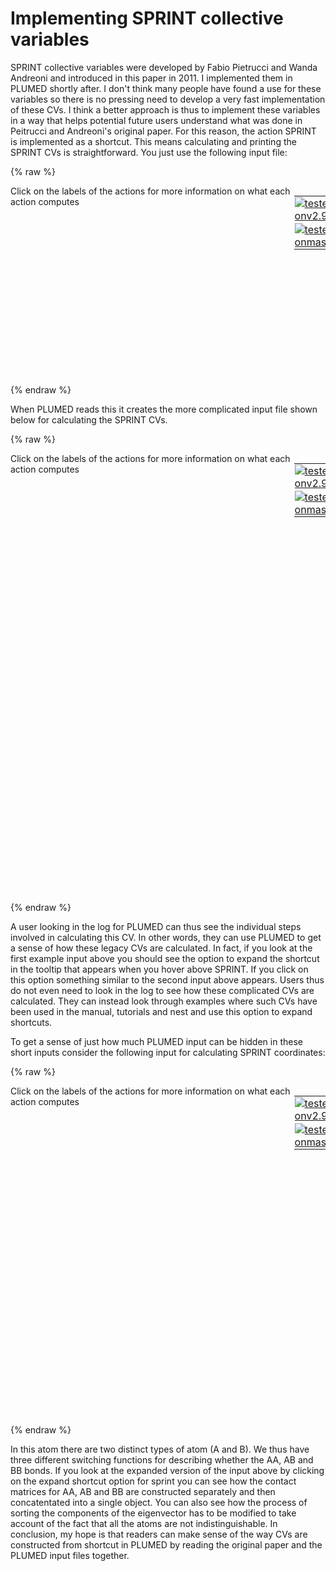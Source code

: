# Implementing SPRINT collective variables

SPRINT collective variables were developed by Fabio Pietrucci and Wanda Andreoni and introduced in this paper in 2011.
I implemented them in PLUMED shortly after.  I don't think many people have found a use for these variables so there is no 
pressing need to develop a very fast implementation of these CVs.  I think a better approach is thus to implement these variables
in a way that helps potential future users understand what was done in Peitrucci and Andreoni's original paper.  For this reason,
the action SPRINT is implemented as a shortcut.  This means calculating and printing the SPRINT CVs is straightforward.  You 
just use the following input file:

{% raw %}
<div style="width: 100%; float:left">
<div style="width: 90%; float:left" id="value_details_Sprint.md_working_1.dat"> Click on the labels of the actions for more information on what each action computes </div>
<div style="width: 10%; float:left"><table><tr><td style="padding:1px"><a href="Sprint.md_working_1.dat.plumed.stderr"><img src="https://img.shields.io/badge/v2.9-failed-red.svg" alt="tested onv2.9" /></a></td></tr><tr><td style="padding:1px"><a href="Sprint.md_working_1.dat.plumed_master.stderr"><img src="https://img.shields.io/badge/master-passing-green.svg" alt="tested onmaster" /></a></td></tr></table></div></div>
<pre style="width=97%;">
<span id="Sprint.md_working_1.dats1_short"><b name="Sprint.md_working_1.dats1" onclick='showPath("Sprint.md_working_1.dat","Sprint.md_working_1.dats1","Sprint.md_working_1.dats1","brown")'>s1</b>: <div class="tooltip" style="color:green">SPRINT<div class="right">Calculate SPRINT topological variables from an adjacency matrix. This action is <a class="toggler" href='javascript:;' onclick='toggleDisplay("Sprint.md_working_1.dats1");'>a shortcut</a>. <a href="https://www.plumed.org/doc-master/user-doc/html/_s_p_r_i_n_t.html">More details</a><i></i></div></div> <div class="tooltip">GROUP1<div class="right">specifies the list of atoms that should be assumed indistinguishable<i></i></div></div>=1-7 <div class="tooltip">SWITCH11<div class="right">specify the switching function to use between two sets of indistinguishable atoms<i></i></div></div>={RATIONAL R_0=2.6 NN=6 MM=12}   
</span><span id="Sprint.md_working_1.dats1_long" style="display:none;"><span style="color:blue" class="comment"># PLUMED interprets the command:
</span><span class="toggler" style="color:red" onclick='toggleDisplay("Sprint.md_working_1.dats1")'># s1: SPRINT GROUP1=1-7 SWITCH11={RATIONAL R_0=2.6 NN=6 MM=12}   </span>
<span style="color:blue" class="comment"># as follows (Click the red comment above to revert to the short version of the input):</span>
<span style="display:none;" id="Sprint.md_working_1.dats1">The SPRINT action with label <b>s1</b> calculates the following quantities:<table  align="center" frame="void" width="95%" cellpadding="5%"><tr><td width="5%"><b> Quantity </b>  </td><td><b> Description </b> </td></tr><tr><td width="5%">s1.coord</td><td>the sprint coordinates</td></tr></table></span><b name="Sprint.md_working_1.dats1_jmat" onclick='showPath("Sprint.md_working_1.dat","Sprint.md_working_1.dats1_jmat","Sprint.md_working_1.dats1_jmat","red")'>s1_jmat</b><span style="display:none;" id="Sprint.md_working_1.dats1_jmat">The CONCATENATE action with label <b>s1_jmat</b> calculates the following quantities:<table  align="center" frame="void" width="95%" cellpadding="5%"><tr><td width="5%"><b> Quantity </b>  </td><td width="5%"><b> Type </b>  </td><td><b> Description </b> </td></tr><tr><td width="5%">s1_jmat</td><td width="5%"><font color="red">matrix</font></td><td>the concatenated vector/matrix that was constructed from the input values</td></tr></table></span>: <div class="tooltip" style="color:green">CONTACT_MATRIX<div class="right">Adjacency matrix in which two atoms are adjacent if they are within a certain cutoff. <a href="https://www.plumed.org/doc-master/user-doc/html/_c_o_n_t_a_c_t__m_a_t_r_i_x.html" style="color:green">More details</a><i></i></div></div> <div class="tooltip">GROUP1<div class="right">specifies the list of atoms that should be assumed indistinguishable<i></i></div></div>=1-7 
<b name="Sprint.md_working_1.dats1_diag" onclick='showPath("Sprint.md_working_1.dat","Sprint.md_working_1.dats1_diag","Sprint.md_working_1.dats1_diag","brown")'>s1_diag</b><span style="display:none;" id="Sprint.md_working_1.dats1_diag">The DIAGONALIZE action with label <b>s1_diag</b> calculates the following quantities:<table  align="center" frame="void" width="95%" cellpadding="5%"><tr><td width="5%"><b> Quantity </b>  </td><td width="5%"><b> Type </b>  </td><td><b> Description </b> </td></tr><tr><td width="5%">s1_diag.vals-1</td><td width="5%"><font color="black">scalar</font></td><td>the eigevalues of the input matrix  This is the 1th of these quantities</td></tr><tr><td width="5%">s1_diag.vecs-1</td><td width="5%"><font color="blue">vector</font></td><td>the eigenvectors of the input matrix  This is the 1th of these quantities</td></tr></table></span>: <div class="tooltip" style="color:green">DIAGONALIZE<div class="right">Calculate the eigenvalues and eigenvectors of a square matrix <a href="https://www.plumed.org/doc-master/user-doc/html/_d_i_a_g_o_n_a_l_i_z_e.html" style="color:green">More details</a><i></i></div></div> <div class="tooltip">ARG<div class="right">the input matrix<i></i></div></div>=<b name="Sprint.md_working_1.dats1_jmat">s1_jmat</b> <div class="tooltip">VECTORS<div class="right"> the eigenvalues and vectors that you would like to calculate<i></i></div></div>=1
<b name="Sprint.md_working_1.dats1_sp" onclick='showPath("Sprint.md_working_1.dat","Sprint.md_working_1.dats1_sp","Sprint.md_working_1.dats1_sp","blue")'>s1_sp</b><span style="display:none;" id="Sprint.md_working_1.dats1_sp">The CUSTOM action with label <b>s1_sp</b> calculates the following quantities:<table  align="center" frame="void" width="95%" cellpadding="5%"><tr><td width="5%"><b> Quantity </b>  </td><td width="5%"><b> Type </b>  </td><td><b> Description </b> </td></tr><tr><td width="5%">s1_sp</td><td width="5%"><font color="blue">vector</font></td><td>the vector obtained by doing an element-wise application of an arbitrary function to the input vectors</td></tr></table></span>: <div class="tooltip" style="color:green">CUSTOM<div class="right">Calculate a combination of variables using a custom expression. <a href="https://www.plumed.org/doc-master/user-doc/html/_c_u_s_t_o_m.html" style="color:green">More details</a><i></i></div></div> <div class="tooltip">ARG<div class="right">the values input to this function<i></i></div></div>=<b name="Sprint.md_working_1.dats1_diag">s1_diag.vals-1</b>,<b name="Sprint.md_working_1.dats1_diag">s1_diag.vecs-1</b> <div class="tooltip">FUNC<div class="right">the function you wish to evaluate<i></i></div></div>=sqrt(7)*x*y <div class="tooltip">PERIODIC<div class="right">if the output of your function is periodic then you should specify the periodicity of the function<i></i></div></div>=NO
<b name="Sprint.md_working_1.dats1_selection1" onclick='showPath("Sprint.md_working_1.dat","Sprint.md_working_1.dats1_selection1","Sprint.md_working_1.dats1_selection1","blue")'>s1_selection1</b><span style="display:none;" id="Sprint.md_working_1.dats1_selection1">The SELECT_WITH_MASK action with label <b>s1_selection1</b> calculates the following quantities:<table  align="center" frame="void" width="95%" cellpadding="5%"><tr><td width="5%"><b> Quantity </b>  </td><td width="5%"><b> Type </b>  </td><td><b> Description </b> </td></tr><tr><td width="5%">s1_selection1</td><td width="5%"><font color="blue">vector</font></td><td>a vector/matrix of values that is obtained using a mask to select elements of interest</td></tr></table></span>: <div class="tooltip" style="color:green">SELECT_COMPONENTS<div class="right">Create a new value to hold a subset of the components that are in a vector or matrix <a href="https://www.plumed.org/doc-master/user-doc/html/_s_e_l_e_c_t__c_o_m_p_o_n_e_n_t_s.html" style="color:green">More details</a><i></i></div></div> <div class="tooltip">ARG<div class="right">the value from which we are selecting components<i></i></div></div>=<b name="Sprint.md_working_1.dats1_sp">s1_sp</b> <div class="tooltip">COMPONENTS<div class="right">the components in the input value that you woul like to build a new vector from<i></i></div></div>=1,2,3,4,5,6,7
<b name="Sprint.md_working_1.dats11" onclick='showPath("Sprint.md_working_1.dat","Sprint.md_working_1.dats11","Sprint.md_working_1.dats11","black")'>s11</b><span style="display:none;" id="Sprint.md_working_1.dats11">The SORT action with label <b>s11</b> calculates the following quantities:<table  align="center" frame="void" width="95%" cellpadding="5%"><tr><td width="5%"><b> Quantity </b>  </td><td width="5%"><b> Type </b>  </td><td><b> Description </b> </td></tr><tr><td width="5%">s11.1</td><td width="5%"><font color="black">scalar</font></td><td>the 1th largest element of the vector s1_selection1</td></tr><tr><td width="5%">s11.2</td><td width="5%"><font color="black">scalar</font></td><td>the 2th largest element of the vector s1_selection1</td></tr><tr><td width="5%">s11.3</td><td width="5%"><font color="black">scalar</font></td><td>the 3th largest element of the vector s1_selection1</td></tr><tr><td width="5%">s11.4</td><td width="5%"><font color="black">scalar</font></td><td>the 4th largest element of the vector s1_selection1</td></tr><tr><td width="5%">s11.5</td><td width="5%"><font color="black">scalar</font></td><td>the 5th largest element of the vector s1_selection1</td></tr><tr><td width="5%">s11.6</td><td width="5%"><font color="black">scalar</font></td><td>the 6th largest element of the vector s1_selection1</td></tr><tr><td width="5%">s11.7</td><td width="5%"><font color="black">scalar</font></td><td>the 7th largest element of the vector s1_selection1</td></tr></table></span>: <div class="tooltip" style="color:green">SORT<div class="right">This function can be used to sort colvars according to their magnitudes. <a href="https://www.plumed.org/doc-master/user-doc/html/_s_o_r_t.html" style="color:green">More details</a><i></i></div></div> <div class="tooltip">ARG<div class="right">the values input to this function<i></i></div></div>=<b name="Sprint.md_working_1.dats1_selection1">s1_selection1</b>
<b name="Sprint.md_working_1.dats1_coord-0" onclick='showPath("Sprint.md_working_1.dat","Sprint.md_working_1.dats1_coord-0","Sprint.md_working_1.dats1_coord-0","black")'>s1_coord-0</b><span style="display:none;" id="Sprint.md_working_1.dats1_coord-0">The COMBINE action with label <b>s1_coord-0</b> calculates the following quantities:<table  align="center" frame="void" width="95%" cellpadding="5%"><tr><td width="5%"><b> Quantity </b>  </td><td width="5%"><b> Type </b>  </td><td><b> Description </b> </td></tr><tr><td width="5%">s1_coord-0</td><td width="5%"><font color="black">scalar</font></td><td>a linear compbination</td></tr></table></span>: <div class="tooltip" style="color:green">COMBINE<div class="right">Calculate a polynomial combination of a set of other variables. <a href="https://www.plumed.org/doc-master/user-doc/html/_c_o_m_b_i_n_e.html" style="color:green">More details</a><i></i></div></div> <div class="tooltip">ARG<div class="right">the values input to this function<i></i></div></div>=<b name="Sprint.md_working_1.dats11">s11.1</b> <div class="tooltip">PERIODIC<div class="right">if the output of your function is periodic then you should specify the periodicity of the function<i></i></div></div>=NO
<b name="Sprint.md_working_1.dats1_coord-1" onclick='showPath("Sprint.md_working_1.dat","Sprint.md_working_1.dats1_coord-1","Sprint.md_working_1.dats1_coord-1","black")'>s1_coord-1</b><span style="display:none;" id="Sprint.md_working_1.dats1_coord-1">The COMBINE action with label <b>s1_coord-1</b> calculates the following quantities:<table  align="center" frame="void" width="95%" cellpadding="5%"><tr><td width="5%"><b> Quantity </b>  </td><td width="5%"><b> Type </b>  </td><td><b> Description </b> </td></tr><tr><td width="5%">s1_coord-1</td><td width="5%"><font color="black">scalar</font></td><td>a linear compbination</td></tr></table></span>: <div class="tooltip" style="color:green">COMBINE<div class="right">Calculate a polynomial combination of a set of other variables. <a href="https://www.plumed.org/doc-master/user-doc/html/_c_o_m_b_i_n_e.html" style="color:green">More details</a><i></i></div></div> <div class="tooltip">ARG<div class="right">the values input to this function<i></i></div></div>=<b name="Sprint.md_working_1.dats11">s11.2</b> <div class="tooltip">PERIODIC<div class="right">if the output of your function is periodic then you should specify the periodicity of the function<i></i></div></div>=NO
<b name="Sprint.md_working_1.dats1_coord-2" onclick='showPath("Sprint.md_working_1.dat","Sprint.md_working_1.dats1_coord-2","Sprint.md_working_1.dats1_coord-2","black")'>s1_coord-2</b><span style="display:none;" id="Sprint.md_working_1.dats1_coord-2">The COMBINE action with label <b>s1_coord-2</b> calculates the following quantities:<table  align="center" frame="void" width="95%" cellpadding="5%"><tr><td width="5%"><b> Quantity </b>  </td><td width="5%"><b> Type </b>  </td><td><b> Description </b> </td></tr><tr><td width="5%">s1_coord-2</td><td width="5%"><font color="black">scalar</font></td><td>a linear compbination</td></tr></table></span>: <div class="tooltip" style="color:green">COMBINE<div class="right">Calculate a polynomial combination of a set of other variables. <a href="https://www.plumed.org/doc-master/user-doc/html/_c_o_m_b_i_n_e.html" style="color:green">More details</a><i></i></div></div> <div class="tooltip">ARG<div class="right">the values input to this function<i></i></div></div>=<b name="Sprint.md_working_1.dats11">s11.3</b> <div class="tooltip">PERIODIC<div class="right">if the output of your function is periodic then you should specify the periodicity of the function<i></i></div></div>=NO
<b name="Sprint.md_working_1.dats1_coord-3" onclick='showPath("Sprint.md_working_1.dat","Sprint.md_working_1.dats1_coord-3","Sprint.md_working_1.dats1_coord-3","black")'>s1_coord-3</b><span style="display:none;" id="Sprint.md_working_1.dats1_coord-3">The COMBINE action with label <b>s1_coord-3</b> calculates the following quantities:<table  align="center" frame="void" width="95%" cellpadding="5%"><tr><td width="5%"><b> Quantity </b>  </td><td width="5%"><b> Type </b>  </td><td><b> Description </b> </td></tr><tr><td width="5%">s1_coord-3</td><td width="5%"><font color="black">scalar</font></td><td>a linear compbination</td></tr></table></span>: <div class="tooltip" style="color:green">COMBINE<div class="right">Calculate a polynomial combination of a set of other variables. <a href="https://www.plumed.org/doc-master/user-doc/html/_c_o_m_b_i_n_e.html" style="color:green">More details</a><i></i></div></div> <div class="tooltip">ARG<div class="right">the values input to this function<i></i></div></div>=<b name="Sprint.md_working_1.dats11">s11.4</b> <div class="tooltip">PERIODIC<div class="right">if the output of your function is periodic then you should specify the periodicity of the function<i></i></div></div>=NO
<b name="Sprint.md_working_1.dats1_coord-4" onclick='showPath("Sprint.md_working_1.dat","Sprint.md_working_1.dats1_coord-4","Sprint.md_working_1.dats1_coord-4","black")'>s1_coord-4</b><span style="display:none;" id="Sprint.md_working_1.dats1_coord-4">The COMBINE action with label <b>s1_coord-4</b> calculates the following quantities:<table  align="center" frame="void" width="95%" cellpadding="5%"><tr><td width="5%"><b> Quantity </b>  </td><td width="5%"><b> Type </b>  </td><td><b> Description </b> </td></tr><tr><td width="5%">s1_coord-4</td><td width="5%"><font color="black">scalar</font></td><td>a linear compbination</td></tr></table></span>: <div class="tooltip" style="color:green">COMBINE<div class="right">Calculate a polynomial combination of a set of other variables. <a href="https://www.plumed.org/doc-master/user-doc/html/_c_o_m_b_i_n_e.html" style="color:green">More details</a><i></i></div></div> <div class="tooltip">ARG<div class="right">the values input to this function<i></i></div></div>=<b name="Sprint.md_working_1.dats11">s11.5</b> <div class="tooltip">PERIODIC<div class="right">if the output of your function is periodic then you should specify the periodicity of the function<i></i></div></div>=NO
<b name="Sprint.md_working_1.dats1_coord-5" onclick='showPath("Sprint.md_working_1.dat","Sprint.md_working_1.dats1_coord-5","Sprint.md_working_1.dats1_coord-5","black")'>s1_coord-5</b><span style="display:none;" id="Sprint.md_working_1.dats1_coord-5">The COMBINE action with label <b>s1_coord-5</b> calculates the following quantities:<table  align="center" frame="void" width="95%" cellpadding="5%"><tr><td width="5%"><b> Quantity </b>  </td><td width="5%"><b> Type </b>  </td><td><b> Description </b> </td></tr><tr><td width="5%">s1_coord-5</td><td width="5%"><font color="black">scalar</font></td><td>a linear compbination</td></tr></table></span>: <div class="tooltip" style="color:green">COMBINE<div class="right">Calculate a polynomial combination of a set of other variables. <a href="https://www.plumed.org/doc-master/user-doc/html/_c_o_m_b_i_n_e.html" style="color:green">More details</a><i></i></div></div> <div class="tooltip">ARG<div class="right">the values input to this function<i></i></div></div>=<b name="Sprint.md_working_1.dats11">s11.6</b> <div class="tooltip">PERIODIC<div class="right">if the output of your function is periodic then you should specify the periodicity of the function<i></i></div></div>=NO
<b name="Sprint.md_working_1.dats1_coord-6" onclick='showPath("Sprint.md_working_1.dat","Sprint.md_working_1.dats1_coord-6","Sprint.md_working_1.dats1_coord-6","black")'>s1_coord-6</b><span style="display:none;" id="Sprint.md_working_1.dats1_coord-6">The COMBINE action with label <b>s1_coord-6</b> calculates the following quantities:<table  align="center" frame="void" width="95%" cellpadding="5%"><tr><td width="5%"><b> Quantity </b>  </td><td width="5%"><b> Type </b>  </td><td><b> Description </b> </td></tr><tr><td width="5%">s1_coord-6</td><td width="5%"><font color="black">scalar</font></td><td>a linear compbination</td></tr></table></span>: <div class="tooltip" style="color:green">COMBINE<div class="right">Calculate a polynomial combination of a set of other variables. <a href="https://www.plumed.org/doc-master/user-doc/html/_c_o_m_b_i_n_e.html" style="color:green">More details</a><i></i></div></div> <div class="tooltip">ARG<div class="right">the values input to this function<i></i></div></div>=<b name="Sprint.md_working_1.dats11">s11.7</b> <div class="tooltip">PERIODIC<div class="right">if the output of your function is periodic then you should specify the periodicity of the function<i></i></div></div>=NO
<span style="color:blue"># --- End of included input --- </span></span><div class="tooltip" style="color:green">PRINT<div class="right">Print quantities to a file. <a href="https://www.plumed.org/doc-master/user-doc/html/_p_r_i_n_t.html" style="color:green">More details</a><i></i></div></div> <div class="tooltip">ARG<div class="right">the labels of the values that you would like to print to the file<i></i></div></div>=<b name="Sprint.md_working_1.dats1">s1</b> <div class="tooltip">FILE<div class="right">the name of the file on which to output these quantities<i></i></div></div>=colvar
</pre>
 {% endraw %} 

When PLUMED reads this it creates the more complicated input file shown below for calculating the SPRINT CVs.

{% raw %}
<div style="width: 100%; float:left">
<div style="width: 90%; float:left" id="value_details_Sprint.md_working_2.dat"> Click on the labels of the actions for more information on what each action computes </div>
<div style="width: 10%; float:left"><table><tr><td style="padding:1px"><a href="Sprint.md_working_2.dat.plumed.stderr"><img src="https://img.shields.io/badge/v2.9-failed-red.svg" alt="tested onv2.9" /></a></td></tr><tr><td style="padding:1px"><a href="Sprint.md_working_2.dat.plumed_master.stderr"><img src="https://img.shields.io/badge/master-passing-green.svg" alt="tested onmaster" /></a></td></tr></table></div></div>
<pre style="width=97%;">
<span style="color:blue" class="comment"># Calculate a contact matrix that tells us about the bond between these 7 atoms</span>
<b name="Sprint.md_working_2.dats1_mat" onclick='showPath("Sprint.md_working_2.dat","Sprint.md_working_2.dats1_mat","Sprint.md_working_2.dats1_mat","red")'>s1_mat</b><span style="display:none;" id="Sprint.md_working_2.dats1_mat">The CONTACT_MATRIX action with label <b>s1_mat</b> calculates the following quantities:<table  align="center" frame="void" width="95%" cellpadding="5%"><tr><td width="5%"><b> Quantity </b>  </td><td width="5%"><b> Type </b>  </td><td><b> Description </b> </td></tr><tr><td width="5%">s1_mat</td><td width="5%"><font color="red">matrix</font></td><td>a matrix containing the weights for the bonds between each pair of atoms</td></tr></table></span>: <div class="tooltip" style="color:green">CONTACT_MATRIX<div class="right">Adjacency matrix in which two atoms are adjacent if they are within a certain cutoff. <a href="https://www.plumed.org/doc-master/user-doc/html/_c_o_n_t_a_c_t__m_a_t_r_i_x.html" style="color:green">More details</a><i></i></div></div> <div class="tooltip">GROUP<div class="right">specifies the list of atoms that should be assumed indistinguishable<i></i></div></div>=1-7 <div class="tooltip">SWITCH<div class="right">specify the switching function to use between two sets of indistinguishable atoms<i></i></div></div>={RATIONAL R_0=2.6 NN=6 MM=12} 
<span style="color:blue" class="comment"># Calculate the principle eigenvalue of the contact matrix and its corresponding eigenvector</span>
<b name="Sprint.md_working_2.dats1_diag" onclick='showPath("Sprint.md_working_2.dat","Sprint.md_working_2.dats1_diag","Sprint.md_working_2.dats1_diag","brown")'>s1_diag</b><span style="display:none;" id="Sprint.md_working_2.dats1_diag">The DIAGONALIZE action with label <b>s1_diag</b> calculates the following quantities:<table  align="center" frame="void" width="95%" cellpadding="5%"><tr><td width="5%"><b> Quantity </b>  </td><td width="5%"><b> Type </b>  </td><td><b> Description </b> </td></tr><tr><td width="5%">s1_diag.vals-1</td><td width="5%"><font color="black">scalar</font></td><td>the eigevalues of the input matrix  This is the 1th of these quantities</td></tr><tr><td width="5%">s1_diag.vecs-1</td><td width="5%"><font color="blue">vector</font></td><td>the eigenvectors of the input matrix  This is the 1th of these quantities</td></tr></table></span>: <div class="tooltip" style="color:green">DIAGONALIZE<div class="right">Calculate the eigenvalues and eigenvectors of a square matrix <a href="https://www.plumed.org/doc-master/user-doc/html/_d_i_a_g_o_n_a_l_i_z_e.html" style="color:green">More details</a><i></i></div></div> <div class="tooltip">ARG<div class="right">the input matrix<i></i></div></div>=<b name="Sprint.md_working_2.dats1_mat">s1_mat</b> <div class="tooltip">VECTORS<div class="right"> the eigenvalues and vectors that you would like to calculate<i></i></div></div>=1
<span style="color:blue" class="comment"># Scale the eigenvector by multiplying it by the square root of the number of atoms and the corresponding eigenvalue </span>
<b name="Sprint.md_working_2.dats1_sp" onclick='showPath("Sprint.md_working_2.dat","Sprint.md_working_2.dats1_sp","Sprint.md_working_2.dats1_sp","blue")'>s1_sp</b><span style="display:none;" id="Sprint.md_working_2.dats1_sp">The CUSTOM action with label <b>s1_sp</b> calculates the following quantities:<table  align="center" frame="void" width="95%" cellpadding="5%"><tr><td width="5%"><b> Quantity </b>  </td><td width="5%"><b> Type </b>  </td><td><b> Description </b> </td></tr><tr><td width="5%">s1_sp</td><td width="5%"><font color="blue">vector</font></td><td>the vector obtained by doing an element-wise application of an arbitrary function to the input vectors</td></tr></table></span>: <div class="tooltip" style="color:green">CUSTOM<div class="right">Calculate a combination of variables using a custom expression. <a href="https://www.plumed.org/doc-master/user-doc/html/_c_u_s_t_o_m.html" style="color:green">More details</a><i></i></div></div> <div class="tooltip">ARG<div class="right">the values input to this function<i></i></div></div>=<b name="Sprint.md_working_2.dats1_diag">s1_diag.vals-1</b>,<b name="Sprint.md_working_2.dats1_diag">s1_diag.vecs-1</b> <div class="tooltip">FUNC<div class="right">the function you wish to evaluate<i></i></div></div>=sqrt(7)*x*y <div class="tooltip">PERIODIC<div class="right">if the output of your function is periodic then you should specify the periodicity of the function<i></i></div></div>=NO
<span style="color:blue" class="comment"># Sort the compnents of scaled eigenvector </span>
<b name="Sprint.md_working_2.dats1" onclick='showPath("Sprint.md_working_2.dat","Sprint.md_working_2.dats1","Sprint.md_working_2.dats1","black")'>s1</b><span style="display:none;" id="Sprint.md_working_2.dats1">The SORT action with label <b>s1</b> calculates the following quantities:<table  align="center" frame="void" width="95%" cellpadding="5%"><tr><td width="5%"><b> Quantity </b>  </td><td width="5%"><b> Type </b>  </td><td><b> Description </b> </td></tr><tr><td width="5%">s1.1</td><td width="5%"><font color="black">scalar</font></td><td>the 1th largest element of the vector s1_sp</td></tr><tr><td width="5%">s1.2</td><td width="5%"><font color="black">scalar</font></td><td>the 2th largest element of the vector s1_sp</td></tr><tr><td width="5%">s1.3</td><td width="5%"><font color="black">scalar</font></td><td>the 3th largest element of the vector s1_sp</td></tr><tr><td width="5%">s1.4</td><td width="5%"><font color="black">scalar</font></td><td>the 4th largest element of the vector s1_sp</td></tr><tr><td width="5%">s1.5</td><td width="5%"><font color="black">scalar</font></td><td>the 5th largest element of the vector s1_sp</td></tr><tr><td width="5%">s1.6</td><td width="5%"><font color="black">scalar</font></td><td>the 6th largest element of the vector s1_sp</td></tr><tr><td width="5%">s1.7</td><td width="5%"><font color="black">scalar</font></td><td>the 7th largest element of the vector s1_sp</td></tr></table></span>: <div class="tooltip" style="color:green">SORT<div class="right">This function can be used to sort colvars according to their magnitudes. <a href="https://www.plumed.org/doc-master/user-doc/html/_s_o_r_t.html" style="color:green">More details</a><i></i></div></div> <div class="tooltip">ARG<div class="right">the values input to this function<i></i></div></div>=<b name="Sprint.md_working_2.dats1_sp">s1_sp</b>
</pre>
 {% endraw %} 

A user looking in the log for PLUMED can thus see the individual steps involved in calculating this CV. In other words,
they can use PLUMED to get a sense of how these legacy CVs are calculated.  In fact, if you look at the first example input
above you should see the option to expand the shortcut in the tooltip that appears when you hover above SPRINT.  If you click
on this option something similar to the second input above appears.  Users thus do not even need to look in the log to see how 
these complicated CVs are calculated.  They can instead look through examples where such CVs have been used in the manual, tutorials 
and nest and use this option to expand shortcuts.

To get a sense of just how much PLUMED input can be hidden in these short inputs consider the following input for calculating 
SPRINT coordinates:

{% raw %}
<div style="width: 100%; float:left">
<div style="width: 90%; float:left" id="value_details_Sprint.md_working_3.dat"> Click on the labels of the actions for more information on what each action computes </div>
<div style="width: 10%; float:left"><table><tr><td style="padding:1px"><a href="Sprint.md_working_3.dat.plumed.stderr"><img src="https://img.shields.io/badge/v2.9-failed-red.svg" alt="tested onv2.9" /></a></td></tr><tr><td style="padding:1px"><a href="Sprint.md_working_3.dat.plumed_master.stderr"><img src="https://img.shields.io/badge/master-passing-green.svg" alt="tested onmaster" /></a></td></tr></table></div></div>
<pre style="width=97%;">
<span id="Sprint.md_working_3.datss_short"><b name="Sprint.md_working_3.datss" onclick='showPath("Sprint.md_working_3.dat","Sprint.md_working_3.datss","Sprint.md_working_3.datss","brown")'>ss</b>: <div class="tooltip" style="color:green">SPRINT<div class="right">Calculate SPRINT topological variables from an adjacency matrix. This action is <a class="toggler" href='javascript:;' onclick='toggleDisplay("Sprint.md_working_3.datss");'>a shortcut</a>. <a href="https://www.plumed.org/doc-master/user-doc/html/_s_p_r_i_n_t.html">More details</a><i></i></div></div> ...
   <div class="tooltip">GROUP1<div class="right">specifies the list of atoms that should be assumed indistinguishable<i></i></div></div>=1-7 <div class="tooltip">GROUP2<div class="right">specifies the list of atoms that should be assumed indistinguishable<i></i></div></div>=8-14 
   <div class="tooltip">SWITCH11<div class="right">specify the switching function to use between two sets of indistinguishable atoms<i></i></div></div>={RATIONAL R_0=2.6 NN=6 MM=12}
   <div class="tooltip">SWITCH12<div class="right">specify the switching function to use between two sets of indistinguishable atoms<i></i></div></div>={RATIONAL R_0=2.2 NN=6 MM=12}
   <div class="tooltip">SWITCH22<div class="right">specify the switching function to use between two sets of indistinguishable atoms<i></i></div></div>={RATIONAL R_0=2.2 NN=6 MM=12}
...
</span><span id="Sprint.md_working_3.datss_long" style="display:none;"><span style="color:blue" class="comment"># PLUMED interprets the command:
</span><span class="toggler" style="color:red" onclick='toggleDisplay("Sprint.md_working_3.datss")'># ss: SPRINT ...</span>
<span style="color:blue" class="comment">#    GROUP1=1-7 GROUP2=8-14 </span>
<span style="color:blue" class="comment">#    SWITCH11={RATIONAL R_0=2.6 NN=6 MM=12}</span>
<span style="color:blue" class="comment">#    SWITCH12={RATIONAL R_0=2.2 NN=6 MM=12}</span>
<span style="color:blue" class="comment">#    SWITCH22={RATIONAL R_0=2.2 NN=6 MM=12}</span>
<span style="color:blue" class="comment"># ...</span>
<span style="color:blue" class="comment"># as follows (Click the red comment above to revert to the short version of the input):</span>
<span style="display:none;" id="Sprint.md_working_3.datss">The SPRINT action with label <b>ss</b> calculates the following quantities:<table  align="center" frame="void" width="95%" cellpadding="5%"><tr><td width="5%"><b> Quantity </b>  </td><td><b> Description </b> </td></tr><tr><td width="5%">ss.coord</td><td>the sprint coordinates</td></tr></table></span><b name="Sprint.md_working_3.datss_jmat" onclick='showPath("Sprint.md_working_3.dat","Sprint.md_working_3.datss_jmat","Sprint.md_working_3.datss_jmat","red")'>ss_jmat</b><span style="display:none;" id="Sprint.md_working_3.datss_jmat">The CONCATENATE action with label <b>ss_jmat</b> calculates the following quantities:<table  align="center" frame="void" width="95%" cellpadding="5%"><tr><td width="5%"><b> Quantity </b>  </td><td width="5%"><b> Type </b>  </td><td><b> Description </b> </td></tr><tr><td width="5%">ss_jmat</td><td width="5%"><font color="red">matrix</font></td><td>the concatenated vector/matrix that was constructed from the input values</td></tr></table></span>: <div class="tooltip" style="color:green">CONTACT_MATRIX<div class="right">Adjacency matrix in which two atoms are adjacent if they are within a certain cutoff. <a href="https://www.plumed.org/doc-master/user-doc/html/_c_o_n_t_a_c_t__m_a_t_r_i_x.html" style="color:green">More details</a><i></i></div></div> <div class="tooltip">GROUP1<div class="right">specifies the list of atoms that should be assumed indistinguishable<i></i></div></div>=1-7 <div class="tooltip">GROUP2<div class="right">specifies the list of atoms that should be assumed indistinguishable<i></i></div></div>=8-14 
<b name="Sprint.md_working_3.datss_diag" onclick='showPath("Sprint.md_working_3.dat","Sprint.md_working_3.datss_diag","Sprint.md_working_3.datss_diag","brown")'>ss_diag</b><span style="display:none;" id="Sprint.md_working_3.datss_diag">The DIAGONALIZE action with label <b>ss_diag</b> calculates the following quantities:<table  align="center" frame="void" width="95%" cellpadding="5%"><tr><td width="5%"><b> Quantity </b>  </td><td width="5%"><b> Type </b>  </td><td><b> Description </b> </td></tr><tr><td width="5%">ss_diag.vals-1</td><td width="5%"><font color="black">scalar</font></td><td>the eigevalues of the input matrix  This is the 1th of these quantities</td></tr><tr><td width="5%">ss_diag.vecs-1</td><td width="5%"><font color="blue">vector</font></td><td>the eigenvectors of the input matrix  This is the 1th of these quantities</td></tr></table></span>: <div class="tooltip" style="color:green">DIAGONALIZE<div class="right">Calculate the eigenvalues and eigenvectors of a square matrix <a href="https://www.plumed.org/doc-master/user-doc/html/_d_i_a_g_o_n_a_l_i_z_e.html" style="color:green">More details</a><i></i></div></div> <div class="tooltip">ARG<div class="right">the input matrix<i></i></div></div>=<b name="Sprint.md_working_3.datss_jmat">ss_jmat</b> <div class="tooltip">VECTORS<div class="right"> the eigenvalues and vectors that you would like to calculate<i></i></div></div>=1
<b name="Sprint.md_working_3.datss_sp" onclick='showPath("Sprint.md_working_3.dat","Sprint.md_working_3.datss_sp","Sprint.md_working_3.datss_sp","blue")'>ss_sp</b><span style="display:none;" id="Sprint.md_working_3.datss_sp">The CUSTOM action with label <b>ss_sp</b> calculates the following quantities:<table  align="center" frame="void" width="95%" cellpadding="5%"><tr><td width="5%"><b> Quantity </b>  </td><td width="5%"><b> Type </b>  </td><td><b> Description </b> </td></tr><tr><td width="5%">ss_sp</td><td width="5%"><font color="blue">vector</font></td><td>the vector obtained by doing an element-wise application of an arbitrary function to the input vectors</td></tr></table></span>: <div class="tooltip" style="color:green">CUSTOM<div class="right">Calculate a combination of variables using a custom expression. <a href="https://www.plumed.org/doc-master/user-doc/html/_c_u_s_t_o_m.html" style="color:green">More details</a><i></i></div></div> <div class="tooltip">ARG<div class="right">the values input to this function<i></i></div></div>=<b name="Sprint.md_working_3.datss_diag">ss_diag.vals-1</b>,<b name="Sprint.md_working_3.datss_diag">ss_diag.vecs-1</b> <div class="tooltip">FUNC<div class="right">the function you wish to evaluate<i></i></div></div>=sqrt(14)*x*y <div class="tooltip">PERIODIC<div class="right">if the output of your function is periodic then you should specify the periodicity of the function<i></i></div></div>=NO
<b name="Sprint.md_working_3.datss_selection1" onclick='showPath("Sprint.md_working_3.dat","Sprint.md_working_3.datss_selection1","Sprint.md_working_3.datss_selection1","blue")'>ss_selection1</b><span style="display:none;" id="Sprint.md_working_3.datss_selection1">The SELECT_WITH_MASK action with label <b>ss_selection1</b> calculates the following quantities:<table  align="center" frame="void" width="95%" cellpadding="5%"><tr><td width="5%"><b> Quantity </b>  </td><td width="5%"><b> Type </b>  </td><td><b> Description </b> </td></tr><tr><td width="5%">ss_selection1</td><td width="5%"><font color="blue">vector</font></td><td>a vector/matrix of values that is obtained using a mask to select elements of interest</td></tr></table></span>: <div class="tooltip" style="color:green">SELECT_COMPONENTS<div class="right">Create a new value to hold a subset of the components that are in a vector or matrix <a href="https://www.plumed.org/doc-master/user-doc/html/_s_e_l_e_c_t__c_o_m_p_o_n_e_n_t_s.html" style="color:green">More details</a><i></i></div></div> <div class="tooltip">ARG<div class="right">the value from which we are selecting components<i></i></div></div>=<b name="Sprint.md_working_3.datss_sp">ss_sp</b> <div class="tooltip">COMPONENTS<div class="right">the components in the input value that you woul like to build a new vector from<i></i></div></div>=1,2,3,4,5,6,7
<b name="Sprint.md_working_3.datss1" onclick='showPath("Sprint.md_working_3.dat","Sprint.md_working_3.datss1","Sprint.md_working_3.datss1","black")'>ss1</b><span style="display:none;" id="Sprint.md_working_3.datss1">The SORT action with label <b>ss1</b> calculates the following quantities:<table  align="center" frame="void" width="95%" cellpadding="5%"><tr><td width="5%"><b> Quantity </b>  </td><td width="5%"><b> Type </b>  </td><td><b> Description </b> </td></tr><tr><td width="5%">ss1.1</td><td width="5%"><font color="black">scalar</font></td><td>the 1th largest element of the vector ss_selection1</td></tr><tr><td width="5%">ss1.2</td><td width="5%"><font color="black">scalar</font></td><td>the 2th largest element of the vector ss_selection1</td></tr><tr><td width="5%">ss1.3</td><td width="5%"><font color="black">scalar</font></td><td>the 3th largest element of the vector ss_selection1</td></tr><tr><td width="5%">ss1.4</td><td width="5%"><font color="black">scalar</font></td><td>the 4th largest element of the vector ss_selection1</td></tr><tr><td width="5%">ss1.5</td><td width="5%"><font color="black">scalar</font></td><td>the 5th largest element of the vector ss_selection1</td></tr><tr><td width="5%">ss1.6</td><td width="5%"><font color="black">scalar</font></td><td>the 6th largest element of the vector ss_selection1</td></tr><tr><td width="5%">ss1.7</td><td width="5%"><font color="black">scalar</font></td><td>the 7th largest element of the vector ss_selection1</td></tr></table></span>: <div class="tooltip" style="color:green">SORT<div class="right">This function can be used to sort colvars according to their magnitudes. <a href="https://www.plumed.org/doc-master/user-doc/html/_s_o_r_t.html" style="color:green">More details</a><i></i></div></div> <div class="tooltip">ARG<div class="right">the values input to this function<i></i></div></div>=<b name="Sprint.md_working_3.datss_selection1">ss_selection1</b>
<b name="Sprint.md_working_3.datss_coord-0" onclick='showPath("Sprint.md_working_3.dat","Sprint.md_working_3.datss_coord-0","Sprint.md_working_3.datss_coord-0","black")'>ss_coord-0</b><span style="display:none;" id="Sprint.md_working_3.datss_coord-0">The COMBINE action with label <b>ss_coord-0</b> calculates the following quantities:<table  align="center" frame="void" width="95%" cellpadding="5%"><tr><td width="5%"><b> Quantity </b>  </td><td width="5%"><b> Type </b>  </td><td><b> Description </b> </td></tr><tr><td width="5%">ss_coord-0</td><td width="5%"><font color="black">scalar</font></td><td>a linear compbination</td></tr></table></span>: <div class="tooltip" style="color:green">COMBINE<div class="right">Calculate a polynomial combination of a set of other variables. <a href="https://www.plumed.org/doc-master/user-doc/html/_c_o_m_b_i_n_e.html" style="color:green">More details</a><i></i></div></div> <div class="tooltip">ARG<div class="right">the values input to this function<i></i></div></div>=<b name="Sprint.md_working_3.datss1">ss1.1</b> <div class="tooltip">PERIODIC<div class="right">if the output of your function is periodic then you should specify the periodicity of the function<i></i></div></div>=NO
<b name="Sprint.md_working_3.datss_coord-1" onclick='showPath("Sprint.md_working_3.dat","Sprint.md_working_3.datss_coord-1","Sprint.md_working_3.datss_coord-1","black")'>ss_coord-1</b><span style="display:none;" id="Sprint.md_working_3.datss_coord-1">The COMBINE action with label <b>ss_coord-1</b> calculates the following quantities:<table  align="center" frame="void" width="95%" cellpadding="5%"><tr><td width="5%"><b> Quantity </b>  </td><td width="5%"><b> Type </b>  </td><td><b> Description </b> </td></tr><tr><td width="5%">ss_coord-1</td><td width="5%"><font color="black">scalar</font></td><td>a linear compbination</td></tr></table></span>: <div class="tooltip" style="color:green">COMBINE<div class="right">Calculate a polynomial combination of a set of other variables. <a href="https://www.plumed.org/doc-master/user-doc/html/_c_o_m_b_i_n_e.html" style="color:green">More details</a><i></i></div></div> <div class="tooltip">ARG<div class="right">the values input to this function<i></i></div></div>=<b name="Sprint.md_working_3.datss1">ss1.2</b> <div class="tooltip">PERIODIC<div class="right">if the output of your function is periodic then you should specify the periodicity of the function<i></i></div></div>=NO
<b name="Sprint.md_working_3.datss_coord-2" onclick='showPath("Sprint.md_working_3.dat","Sprint.md_working_3.datss_coord-2","Sprint.md_working_3.datss_coord-2","black")'>ss_coord-2</b><span style="display:none;" id="Sprint.md_working_3.datss_coord-2">The COMBINE action with label <b>ss_coord-2</b> calculates the following quantities:<table  align="center" frame="void" width="95%" cellpadding="5%"><tr><td width="5%"><b> Quantity </b>  </td><td width="5%"><b> Type </b>  </td><td><b> Description </b> </td></tr><tr><td width="5%">ss_coord-2</td><td width="5%"><font color="black">scalar</font></td><td>a linear compbination</td></tr></table></span>: <div class="tooltip" style="color:green">COMBINE<div class="right">Calculate a polynomial combination of a set of other variables. <a href="https://www.plumed.org/doc-master/user-doc/html/_c_o_m_b_i_n_e.html" style="color:green">More details</a><i></i></div></div> <div class="tooltip">ARG<div class="right">the values input to this function<i></i></div></div>=<b name="Sprint.md_working_3.datss1">ss1.3</b> <div class="tooltip">PERIODIC<div class="right">if the output of your function is periodic then you should specify the periodicity of the function<i></i></div></div>=NO
<b name="Sprint.md_working_3.datss_coord-3" onclick='showPath("Sprint.md_working_3.dat","Sprint.md_working_3.datss_coord-3","Sprint.md_working_3.datss_coord-3","black")'>ss_coord-3</b><span style="display:none;" id="Sprint.md_working_3.datss_coord-3">The COMBINE action with label <b>ss_coord-3</b> calculates the following quantities:<table  align="center" frame="void" width="95%" cellpadding="5%"><tr><td width="5%"><b> Quantity </b>  </td><td width="5%"><b> Type </b>  </td><td><b> Description </b> </td></tr><tr><td width="5%">ss_coord-3</td><td width="5%"><font color="black">scalar</font></td><td>a linear compbination</td></tr></table></span>: <div class="tooltip" style="color:green">COMBINE<div class="right">Calculate a polynomial combination of a set of other variables. <a href="https://www.plumed.org/doc-master/user-doc/html/_c_o_m_b_i_n_e.html" style="color:green">More details</a><i></i></div></div> <div class="tooltip">ARG<div class="right">the values input to this function<i></i></div></div>=<b name="Sprint.md_working_3.datss1">ss1.4</b> <div class="tooltip">PERIODIC<div class="right">if the output of your function is periodic then you should specify the periodicity of the function<i></i></div></div>=NO
<b name="Sprint.md_working_3.datss_coord-4" onclick='showPath("Sprint.md_working_3.dat","Sprint.md_working_3.datss_coord-4","Sprint.md_working_3.datss_coord-4","black")'>ss_coord-4</b><span style="display:none;" id="Sprint.md_working_3.datss_coord-4">The COMBINE action with label <b>ss_coord-4</b> calculates the following quantities:<table  align="center" frame="void" width="95%" cellpadding="5%"><tr><td width="5%"><b> Quantity </b>  </td><td width="5%"><b> Type </b>  </td><td><b> Description </b> </td></tr><tr><td width="5%">ss_coord-4</td><td width="5%"><font color="black">scalar</font></td><td>a linear compbination</td></tr></table></span>: <div class="tooltip" style="color:green">COMBINE<div class="right">Calculate a polynomial combination of a set of other variables. <a href="https://www.plumed.org/doc-master/user-doc/html/_c_o_m_b_i_n_e.html" style="color:green">More details</a><i></i></div></div> <div class="tooltip">ARG<div class="right">the values input to this function<i></i></div></div>=<b name="Sprint.md_working_3.datss1">ss1.5</b> <div class="tooltip">PERIODIC<div class="right">if the output of your function is periodic then you should specify the periodicity of the function<i></i></div></div>=NO
<b name="Sprint.md_working_3.datss_coord-5" onclick='showPath("Sprint.md_working_3.dat","Sprint.md_working_3.datss_coord-5","Sprint.md_working_3.datss_coord-5","black")'>ss_coord-5</b><span style="display:none;" id="Sprint.md_working_3.datss_coord-5">The COMBINE action with label <b>ss_coord-5</b> calculates the following quantities:<table  align="center" frame="void" width="95%" cellpadding="5%"><tr><td width="5%"><b> Quantity </b>  </td><td width="5%"><b> Type </b>  </td><td><b> Description </b> </td></tr><tr><td width="5%">ss_coord-5</td><td width="5%"><font color="black">scalar</font></td><td>a linear compbination</td></tr></table></span>: <div class="tooltip" style="color:green">COMBINE<div class="right">Calculate a polynomial combination of a set of other variables. <a href="https://www.plumed.org/doc-master/user-doc/html/_c_o_m_b_i_n_e.html" style="color:green">More details</a><i></i></div></div> <div class="tooltip">ARG<div class="right">the values input to this function<i></i></div></div>=<b name="Sprint.md_working_3.datss1">ss1.6</b> <div class="tooltip">PERIODIC<div class="right">if the output of your function is periodic then you should specify the periodicity of the function<i></i></div></div>=NO
<b name="Sprint.md_working_3.datss_coord-6" onclick='showPath("Sprint.md_working_3.dat","Sprint.md_working_3.datss_coord-6","Sprint.md_working_3.datss_coord-6","black")'>ss_coord-6</b><span style="display:none;" id="Sprint.md_working_3.datss_coord-6">The COMBINE action with label <b>ss_coord-6</b> calculates the following quantities:<table  align="center" frame="void" width="95%" cellpadding="5%"><tr><td width="5%"><b> Quantity </b>  </td><td width="5%"><b> Type </b>  </td><td><b> Description </b> </td></tr><tr><td width="5%">ss_coord-6</td><td width="5%"><font color="black">scalar</font></td><td>a linear compbination</td></tr></table></span>: <div class="tooltip" style="color:green">COMBINE<div class="right">Calculate a polynomial combination of a set of other variables. <a href="https://www.plumed.org/doc-master/user-doc/html/_c_o_m_b_i_n_e.html" style="color:green">More details</a><i></i></div></div> <div class="tooltip">ARG<div class="right">the values input to this function<i></i></div></div>=<b name="Sprint.md_working_3.datss1">ss1.7</b> <div class="tooltip">PERIODIC<div class="right">if the output of your function is periodic then you should specify the periodicity of the function<i></i></div></div>=NO
<b name="Sprint.md_working_3.datss_selection2" onclick='showPath("Sprint.md_working_3.dat","Sprint.md_working_3.datss_selection2","Sprint.md_working_3.datss_selection2","blue")'>ss_selection2</b><span style="display:none;" id="Sprint.md_working_3.datss_selection2">The SELECT_WITH_MASK action with label <b>ss_selection2</b> calculates the following quantities:<table  align="center" frame="void" width="95%" cellpadding="5%"><tr><td width="5%"><b> Quantity </b>  </td><td width="5%"><b> Type </b>  </td><td><b> Description </b> </td></tr><tr><td width="5%">ss_selection2</td><td width="5%"><font color="blue">vector</font></td><td>a vector/matrix of values that is obtained using a mask to select elements of interest</td></tr></table></span>: <div class="tooltip" style="color:green">SELECT_COMPONENTS<div class="right">Create a new value to hold a subset of the components that are in a vector or matrix <a href="https://www.plumed.org/doc-master/user-doc/html/_s_e_l_e_c_t__c_o_m_p_o_n_e_n_t_s.html" style="color:green">More details</a><i></i></div></div> <div class="tooltip">ARG<div class="right">the value from which we are selecting components<i></i></div></div>=<b name="Sprint.md_working_3.datss_sp">ss_sp</b> <div class="tooltip">COMPONENTS<div class="right">the components in the input value that you woul like to build a new vector from<i></i></div></div>=8,9,10,11,12,13,14
<b name="Sprint.md_working_3.datss2" onclick='showPath("Sprint.md_working_3.dat","Sprint.md_working_3.datss2","Sprint.md_working_3.datss2","black")'>ss2</b><span style="display:none;" id="Sprint.md_working_3.datss2">The SORT action with label <b>ss2</b> calculates the following quantities:<table  align="center" frame="void" width="95%" cellpadding="5%"><tr><td width="5%"><b> Quantity </b>  </td><td width="5%"><b> Type </b>  </td><td><b> Description </b> </td></tr><tr><td width="5%">ss2.1</td><td width="5%"><font color="black">scalar</font></td><td>the 1th largest element of the vector ss_selection2</td></tr><tr><td width="5%">ss2.2</td><td width="5%"><font color="black">scalar</font></td><td>the 2th largest element of the vector ss_selection2</td></tr><tr><td width="5%">ss2.3</td><td width="5%"><font color="black">scalar</font></td><td>the 3th largest element of the vector ss_selection2</td></tr><tr><td width="5%">ss2.4</td><td width="5%"><font color="black">scalar</font></td><td>the 4th largest element of the vector ss_selection2</td></tr><tr><td width="5%">ss2.5</td><td width="5%"><font color="black">scalar</font></td><td>the 5th largest element of the vector ss_selection2</td></tr><tr><td width="5%">ss2.6</td><td width="5%"><font color="black">scalar</font></td><td>the 6th largest element of the vector ss_selection2</td></tr><tr><td width="5%">ss2.7</td><td width="5%"><font color="black">scalar</font></td><td>the 7th largest element of the vector ss_selection2</td></tr></table></span>: <div class="tooltip" style="color:green">SORT<div class="right">This function can be used to sort colvars according to their magnitudes. <a href="https://www.plumed.org/doc-master/user-doc/html/_s_o_r_t.html" style="color:green">More details</a><i></i></div></div> <div class="tooltip">ARG<div class="right">the values input to this function<i></i></div></div>=<b name="Sprint.md_working_3.datss_selection2">ss_selection2</b>
<b name="Sprint.md_working_3.datss_coord-7" onclick='showPath("Sprint.md_working_3.dat","Sprint.md_working_3.datss_coord-7","Sprint.md_working_3.datss_coord-7","black")'>ss_coord-7</b><span style="display:none;" id="Sprint.md_working_3.datss_coord-7">The COMBINE action with label <b>ss_coord-7</b> calculates the following quantities:<table  align="center" frame="void" width="95%" cellpadding="5%"><tr><td width="5%"><b> Quantity </b>  </td><td width="5%"><b> Type </b>  </td><td><b> Description </b> </td></tr><tr><td width="5%">ss_coord-7</td><td width="5%"><font color="black">scalar</font></td><td>a linear compbination</td></tr></table></span>: <div class="tooltip" style="color:green">COMBINE<div class="right">Calculate a polynomial combination of a set of other variables. <a href="https://www.plumed.org/doc-master/user-doc/html/_c_o_m_b_i_n_e.html" style="color:green">More details</a><i></i></div></div> <div class="tooltip">ARG<div class="right">the values input to this function<i></i></div></div>=<b name="Sprint.md_working_3.datss2">ss2.1</b> <div class="tooltip">PERIODIC<div class="right">if the output of your function is periodic then you should specify the periodicity of the function<i></i></div></div>=NO
<b name="Sprint.md_working_3.datss_coord-8" onclick='showPath("Sprint.md_working_3.dat","Sprint.md_working_3.datss_coord-8","Sprint.md_working_3.datss_coord-8","black")'>ss_coord-8</b><span style="display:none;" id="Sprint.md_working_3.datss_coord-8">The COMBINE action with label <b>ss_coord-8</b> calculates the following quantities:<table  align="center" frame="void" width="95%" cellpadding="5%"><tr><td width="5%"><b> Quantity </b>  </td><td width="5%"><b> Type </b>  </td><td><b> Description </b> </td></tr><tr><td width="5%">ss_coord-8</td><td width="5%"><font color="black">scalar</font></td><td>a linear compbination</td></tr></table></span>: <div class="tooltip" style="color:green">COMBINE<div class="right">Calculate a polynomial combination of a set of other variables. <a href="https://www.plumed.org/doc-master/user-doc/html/_c_o_m_b_i_n_e.html" style="color:green">More details</a><i></i></div></div> <div class="tooltip">ARG<div class="right">the values input to this function<i></i></div></div>=<b name="Sprint.md_working_3.datss2">ss2.2</b> <div class="tooltip">PERIODIC<div class="right">if the output of your function is periodic then you should specify the periodicity of the function<i></i></div></div>=NO
<b name="Sprint.md_working_3.datss_coord-9" onclick='showPath("Sprint.md_working_3.dat","Sprint.md_working_3.datss_coord-9","Sprint.md_working_3.datss_coord-9","black")'>ss_coord-9</b><span style="display:none;" id="Sprint.md_working_3.datss_coord-9">The COMBINE action with label <b>ss_coord-9</b> calculates the following quantities:<table  align="center" frame="void" width="95%" cellpadding="5%"><tr><td width="5%"><b> Quantity </b>  </td><td width="5%"><b> Type </b>  </td><td><b> Description </b> </td></tr><tr><td width="5%">ss_coord-9</td><td width="5%"><font color="black">scalar</font></td><td>a linear compbination</td></tr></table></span>: <div class="tooltip" style="color:green">COMBINE<div class="right">Calculate a polynomial combination of a set of other variables. <a href="https://www.plumed.org/doc-master/user-doc/html/_c_o_m_b_i_n_e.html" style="color:green">More details</a><i></i></div></div> <div class="tooltip">ARG<div class="right">the values input to this function<i></i></div></div>=<b name="Sprint.md_working_3.datss2">ss2.3</b> <div class="tooltip">PERIODIC<div class="right">if the output of your function is periodic then you should specify the periodicity of the function<i></i></div></div>=NO
<b name="Sprint.md_working_3.datss_coord-10" onclick='showPath("Sprint.md_working_3.dat","Sprint.md_working_3.datss_coord-10","Sprint.md_working_3.datss_coord-10","black")'>ss_coord-10</b><span style="display:none;" id="Sprint.md_working_3.datss_coord-10">The COMBINE action with label <b>ss_coord-10</b> calculates the following quantities:<table  align="center" frame="void" width="95%" cellpadding="5%"><tr><td width="5%"><b> Quantity </b>  </td><td width="5%"><b> Type </b>  </td><td><b> Description </b> </td></tr><tr><td width="5%">ss_coord-10</td><td width="5%"><font color="black">scalar</font></td><td>a linear compbination</td></tr></table></span>: <div class="tooltip" style="color:green">COMBINE<div class="right">Calculate a polynomial combination of a set of other variables. <a href="https://www.plumed.org/doc-master/user-doc/html/_c_o_m_b_i_n_e.html" style="color:green">More details</a><i></i></div></div> <div class="tooltip">ARG<div class="right">the values input to this function<i></i></div></div>=<b name="Sprint.md_working_3.datss2">ss2.4</b> <div class="tooltip">PERIODIC<div class="right">if the output of your function is periodic then you should specify the periodicity of the function<i></i></div></div>=NO
<b name="Sprint.md_working_3.datss_coord-11" onclick='showPath("Sprint.md_working_3.dat","Sprint.md_working_3.datss_coord-11","Sprint.md_working_3.datss_coord-11","black")'>ss_coord-11</b><span style="display:none;" id="Sprint.md_working_3.datss_coord-11">The COMBINE action with label <b>ss_coord-11</b> calculates the following quantities:<table  align="center" frame="void" width="95%" cellpadding="5%"><tr><td width="5%"><b> Quantity </b>  </td><td width="5%"><b> Type </b>  </td><td><b> Description </b> </td></tr><tr><td width="5%">ss_coord-11</td><td width="5%"><font color="black">scalar</font></td><td>a linear compbination</td></tr></table></span>: <div class="tooltip" style="color:green">COMBINE<div class="right">Calculate a polynomial combination of a set of other variables. <a href="https://www.plumed.org/doc-master/user-doc/html/_c_o_m_b_i_n_e.html" style="color:green">More details</a><i></i></div></div> <div class="tooltip">ARG<div class="right">the values input to this function<i></i></div></div>=<b name="Sprint.md_working_3.datss2">ss2.5</b> <div class="tooltip">PERIODIC<div class="right">if the output of your function is periodic then you should specify the periodicity of the function<i></i></div></div>=NO
<b name="Sprint.md_working_3.datss_coord-12" onclick='showPath("Sprint.md_working_3.dat","Sprint.md_working_3.datss_coord-12","Sprint.md_working_3.datss_coord-12","black")'>ss_coord-12</b><span style="display:none;" id="Sprint.md_working_3.datss_coord-12">The COMBINE action with label <b>ss_coord-12</b> calculates the following quantities:<table  align="center" frame="void" width="95%" cellpadding="5%"><tr><td width="5%"><b> Quantity </b>  </td><td width="5%"><b> Type </b>  </td><td><b> Description </b> </td></tr><tr><td width="5%">ss_coord-12</td><td width="5%"><font color="black">scalar</font></td><td>a linear compbination</td></tr></table></span>: <div class="tooltip" style="color:green">COMBINE<div class="right">Calculate a polynomial combination of a set of other variables. <a href="https://www.plumed.org/doc-master/user-doc/html/_c_o_m_b_i_n_e.html" style="color:green">More details</a><i></i></div></div> <div class="tooltip">ARG<div class="right">the values input to this function<i></i></div></div>=<b name="Sprint.md_working_3.datss2">ss2.6</b> <div class="tooltip">PERIODIC<div class="right">if the output of your function is periodic then you should specify the periodicity of the function<i></i></div></div>=NO
<b name="Sprint.md_working_3.datss_coord-13" onclick='showPath("Sprint.md_working_3.dat","Sprint.md_working_3.datss_coord-13","Sprint.md_working_3.datss_coord-13","black")'>ss_coord-13</b><span style="display:none;" id="Sprint.md_working_3.datss_coord-13">The COMBINE action with label <b>ss_coord-13</b> calculates the following quantities:<table  align="center" frame="void" width="95%" cellpadding="5%"><tr><td width="5%"><b> Quantity </b>  </td><td width="5%"><b> Type </b>  </td><td><b> Description </b> </td></tr><tr><td width="5%">ss_coord-13</td><td width="5%"><font color="black">scalar</font></td><td>a linear compbination</td></tr></table></span>: <div class="tooltip" style="color:green">COMBINE<div class="right">Calculate a polynomial combination of a set of other variables. <a href="https://www.plumed.org/doc-master/user-doc/html/_c_o_m_b_i_n_e.html" style="color:green">More details</a><i></i></div></div> <div class="tooltip">ARG<div class="right">the values input to this function<i></i></div></div>=<b name="Sprint.md_working_3.datss2">ss2.7</b> <div class="tooltip">PERIODIC<div class="right">if the output of your function is periodic then you should specify the periodicity of the function<i></i></div></div>=NO
<span style="color:blue"># --- End of included input --- </span></span><div class="tooltip" style="color:green">PRINT<div class="right">Print quantities to a file. <a href="https://www.plumed.org/doc-master/user-doc/html/_p_r_i_n_t.html" style="color:green">More details</a><i></i></div></div> <div class="tooltip">ARG<div class="right">the labels of the values that you would like to print to the file<i></i></div></div>=<b name="Sprint.md_working_3.datss1">ss1.*</b>,<b name="Sprint.md_working_3.datss2">ss2</b> <div class="tooltip">FILE<div class="right">the name of the file on which to output these quantities<i></i></div></div>=colvar
</pre>
 {% endraw %} 

In this atom there are two distinct types of atom (A and B).  We thus have three different switching functions for describing 
whether the AA, AB and BB bonds.  If you look at the expanded version of the input above by clicking on the expand shortcut option
for sprint you can see how the contact matrices for AA, AB and BB are constructed separately and then concatentated into a single 
object.  You can also see how the process of sorting the components of the eigenvector has to be modified to take account of the fact 
that all the atoms are not indistinguishable.  In conclusion, my hope is that readers can make sense of the way CVs are constructed from
shortcut in PLUMED by reading the original paper and the PLUMED input files together.



